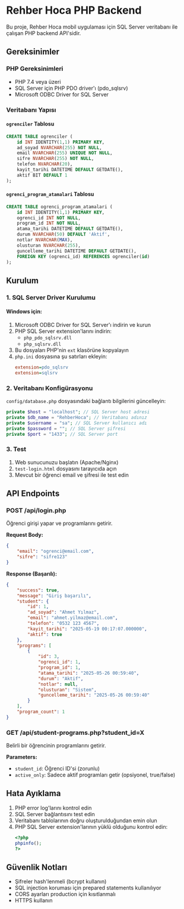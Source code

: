 # Rehber Hoca PHP Backend

Bu proje, Rehber Hoca mobil uygulaması için SQL Server veritabanı ile çalışan PHP backend API'sidir.

## Gereksinimler

### PHP Gereksinimleri
- PHP 7.4 veya üzeri
- SQL Server için PHP PDO driver'ı (pdo_sqlsrv)
- Microsoft ODBC Driver for SQL Server

### Veritabanı Yapısı

#### `ogrenciler` Tablosu
```sql
CREATE TABLE ogrenciler (
    id INT IDENTITY(1,1) PRIMARY KEY,
    ad_soyad NVARCHAR(255) NOT NULL,
    email NVARCHAR(255) UNIQUE NOT NULL,
    sifre NVARCHAR(255) NOT NULL,
    telefon NVARCHAR(20),
    kayit_tarihi DATETIME DEFAULT GETDATE(),
    aktif BIT DEFAULT 1
);
```

#### `ogrenci_program_atamalari` Tablosu
```sql
CREATE TABLE ogrenci_program_atamalari (
    id INT IDENTITY(1,1) PRIMARY KEY,
    ogrenci_id INT NOT NULL,
    program_id INT NOT NULL,
    atama_tarihi DATETIME DEFAULT GETDATE(),
    durum NVARCHAR(50) DEFAULT 'Aktif',
    notlar NVARCHAR(MAX),
    olusturan NVARCHAR(255),
    guncelleme_tarihi DATETIME DEFAULT GETDATE(),
    FOREIGN KEY (ogrenci_id) REFERENCES ogrenciler(id)
);
```

## Kurulum

### 1. SQL Server Driver Kurulumu

#### Windows için:
1. Microsoft ODBC Driver for SQL Server'ı indirin ve kurun
2. PHP SQL Server extension'larını indirin:
   - `php_pdo_sqlsrv.dll`
   - `php_sqlsrv.dll`
3. Bu dosyaları PHP'nin `ext` klasörüne kopyalayın
4. `php.ini` dosyasına şu satırları ekleyin:
   ```ini
   extension=pdo_sqlsrv
   extension=sqlsrv
   ```

### 2. Veritabanı Konfigürasyonu

`config/database.php` dosyasındaki bağlantı bilgilerini güncelleyin:

```php
private $host = "localhost"; // SQL Server host adresi
private $db_name = "RehberHoca"; // Veritabanı adınız
private $username = "sa"; // SQL Server kullanıcı adı
private $password = ""; // SQL Server şifresi
private $port = "1433"; // SQL Server port
```

### 3. Test

1. Web sunucunuzu başlatın (Apache/Nginx)
2. `test-login.html` dosyasını tarayıcıda açın
3. Mevcut bir öğrenci email ve şifresi ile test edin

## API Endpoints

### POST /api/login.php
Öğrenci girişi yapar ve programlarını getirir.

**Request Body:**
```json
{
    "email": "ogrenci@email.com",
    "sifre": "sifre123"
}
```

**Response (Başarılı):**
```json
{
    "success": true,
    "message": "Giriş başarılı",
    "student": {
        "id": 1,
        "ad_soyad": "Ahmet Yılmaz",
        "email": "ahmet.yilmaz@email.com",
        "telefon": "0532 123 4567",
        "kayit_tarihi": "2025-05-19 00:17:07.000000",
        "aktif": true
    },
    "programs": [
        {
            "id": 3,
            "ogrenci_id": 1,
            "program_id": 1,
            "atama_tarihi": "2025-05-26 00:59:40",
            "durum": "Aktif",
            "notlar": null,
            "olusturan": "Sistem",
            "guncelleme_tarihi": "2025-05-26 00:59:40"
        }
    ],
    "program_count": 1
}
```

### GET /api/student-programs.php?student_id=X
Belirli bir öğrencinin programlarını getirir.

**Parameters:**
- `student_id`: Öğrenci ID'si (zorunlu)
- `active_only`: Sadece aktif programları getir (opsiyonel, true/false)

## Hata Ayıklama

1. PHP error log'larını kontrol edin
2. SQL Server bağlantısını test edin
3. Veritabanı tablolarının doğru oluşturulduğundan emin olun
4. PHP SQL Server extension'larının yüklü olduğunu kontrol edin:
   ```php
   <?php
   phpinfo();
   ?>
   ```

## Güvenlik Notları

- Şifreler hash'lenmeli (bcrypt kullanın)
- SQL injection koruması için prepared statements kullanılıyor
- CORS ayarları production için kısıtlanmalı
- HTTPS kullanın

